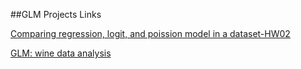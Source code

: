

##GLM Projects Links 


  
[Comparing regression, logit, and poission model in a dataset-HW02](https://github.com/aiod01/STAT545-hw-Hyeongcheol-Park/blob/master/Hw02/Exploring_Gapminder_for_HW2.md) 
  
  
[GLM: wine data analysis](https://github.com/aiod01/STAT545-hw-Hyeongcheol-Park/blob/master/Generalized%20Linear%20Model/Wine_Tastes_Analyzing_by_GLM_Methods.pdf)
 

 

  







